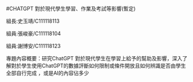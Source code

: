 #CHATGPT  對於現代學生學習、作業及考試等影響(暫定)

組長:史玉靖/C111118113

組員:張峻豪/C111118104
 
組員:謝博安/C111118123

專題內容概要：研究ChatGPT 對於現代學生在學習上給予的幫助及影響，深入了解對於學生使用ChatGPT的數據評斷如何限制或條件開放且如何辨識是否由學生全部自行完成 ，或是AI的內容佔多少
